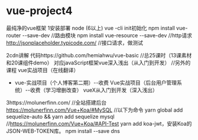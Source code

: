 # vue-project4
最纯净的vue框架
1安装部署
  node  (6以上)
  vue -cli
  init初始化 
  npm install vue-router --save-dev  //路由模块
  npm install vue-resource --save-dev  //http请求
  http://jsonplaceholder.typicode.com/   //接口请求，做测试

2cdn讲解
  代码https://github.com/hemiahwu/vue-basic   //总25课时（13课素材和20课组件demo）
  对应javaScript框架vue深入浅出（从入门到开发）  //另外的课程
  vue实战项目（在线翻译）
 * vue-实战项目（个人博客第二期）--收费
  Vue实战项目（后台用户管理系统）--收费（学习增删改查）
  vueX从入门到开发（深入浅出）

3https://molunerfinn.com/  //全站搭建后台
   https://molunerfinn.com/Vue+Koa/#MySQL  //以下为命令
   yarn global add sequelize-auto && yarn add sequelize mysql
   //https://molunerfinn.com/Vue+Koa/#API-Test
   yarn add koa-jwt，安装Koa的JSON-WEB-TOKEN库。
   npm install --save dns